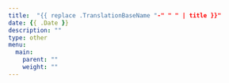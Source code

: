 ```yaml
---
title:  "{{ replace .TranslationBaseName "-" " " | title }}"
date: {{ .Date }}
description: ""
type: other
menu:
  main:
    parent: ""
    weight: ""
---
```

